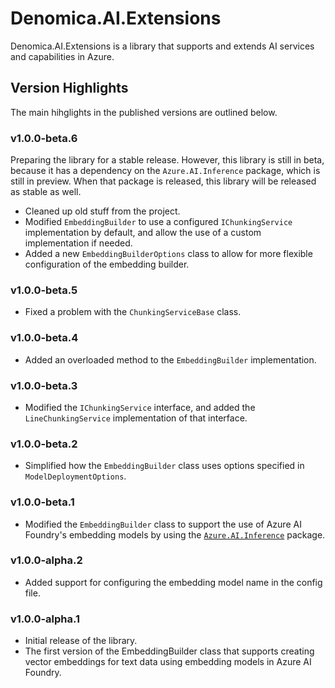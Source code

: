 # Denomica.AI.Extensions

Denomica.AI.Extensions is a library that supports and extends AI services and capabilities in Azure.

## Version Highlights

The main hihglights in the published versions are outlined below.

### v1.0.0-beta.6

Preparing the library for a stable release. However, this library is still in beta, because it has a dependency on the `Azure.AI.Inference` package, which is still in preview. When that package is released, this library will be released as stable as well.

- Cleaned up old stuff from the project.
- Modified `EmbeddingBuilder` to use a configured `IChunkingService` implementation by default, and allow the use of a custom implementation if needed.
- Added a new `EmbeddingBuilderOptions` class to allow for more flexible configuration of the embedding builder.

### v1.0.0-beta.5

- Fixed a problem with the `ChunkingServiceBase` class.

### v1.0.0-beta.4

- Added an overloaded method to the `EmbeddingBuilder` implementation.

### v1.0.0-beta.3

- Modified the `IChunkingService` interface, and added the `LineChunkingService` implementation of that interface.

### v1.0.0-beta.2

- Simplified how the `EmbeddingBuilder` class uses options specified in `ModelDeploymentOptions`.

### v1.0.0-beta.1

- Modified the `EmbeddingBuilder` class to support the use of Azure AI Foundry's embedding models by using the [`Azure.AI.Inference`](https://www.nuget.org/packages/Azure.AI.Inference) package.

### v1.0.0-alpha.2

- Added support for configuring the embedding model name in the config file.

### v1.0.0-alpha.1

- Initial release of the library.
- The first version of the EmbeddingBuilder class that supports creating vector embeddings for text data using embedding models in Azure AI Foundry.